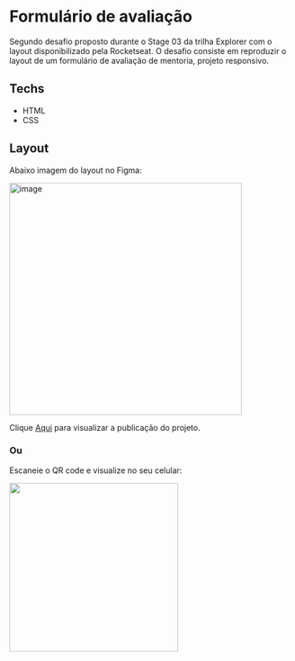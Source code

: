 # Formulário de avaliação

Segundo desafio proposto durante o Stage 03 da trilha Explorer com o layout disponibilizado pela Rocketseat.
O desafio consiste em reproduzir o layout de um formulário de avaliação de mentoria, projeto responsivo.

## Techs

- HTML
- CSS

## Layout

Abaixo imagem do layout no Figma:

<img width="413" alt="image" src="https://user-images.githubusercontent.com/101216880/193944383-af0d20cf-aa7a-4584-81f8-0d5eede1749f.png">

Clique <a href="https://araujodai.github.io/formMenthor2.0/">Aqui</a> para visualizar a publicação do projeto.

### Ou

Escaneie o QR code e visualize no seu celular:

<img height="300" width="300" src="https://user-images.githubusercontent.com/101216880/193945103-fae3b42e-e97b-4d6b-b4a1-2c8622f6c247.svg">
